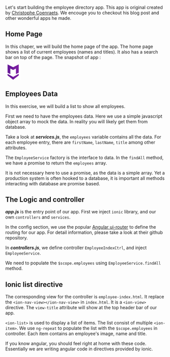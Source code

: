 Let's start building the employee directory app. This app is original created by <a href="http://coenraets.org/blog/2014/02/sample-mobile-application-with-ionic-and-angularjs/" target="_blank">
Christophe Coenraets</a>. We encouge you to checkout his blog post and other wonderful apps he made.

## Home Page

In this chaper, we will build the home page of the app. The home page shows a list of current employees (names and titles). It also has a search bar on top of the page. The snapshot of app :

![alt text](https://github.com/adam-p/markdown-here/raw/master/src/common/images/icon48.png "index page")


## Employees Data

In this exercise, we will build a list to show all employees. 

First we need to have the employees data. Here we use a simple javascript object array to mock the data. In reality you will likely get them from database. 

Take a look at ***services.js***, the ```employees``` variable contains all the data. For each employee entry, there are ```firstName```, ```lastName```, ```title``` 
among other attributes.

The ```EmployeeService``` factory is the interface to data. In the ```findAll``` method, we have a promise to return the ```employees``` array. 

It is not necessary here to use a promise, as the data is a simple array. Yet a production system is often hooked to a database, it is important all methods interacting with database are promise based.

## The Logic and controller

***app.js*** is the entry point of our app. First we inject ```ionic``` library, and our own ```controllers``` and ```services```. 

In the config section, we use the popular <a href="https://github.com/angular-ui/ui-router">Angular ui-router</a> to define the routing for our app. 
For detail information, please take a look at their github repository.

In ***controllers.js***, we define controller ```EmployeeIndexCtrl```, and inject ```EmployeeService```.

We need to populate the ```$scope.employees``` using ```EmployeeService.findAll``` method. 

## Ionic list directive

The corresponding view for the controller is ```employee-index.html```. It replace the ```<ion-nav-view></ion-nav-view>``` in ```index.html```. It is a ```<ion-view>``` directive. 
The ```view-title``` attribute will show at the top header bar of our app.

```<ion-list>``` is used to display a list of items. The list consist of multiple ```<ion-item>```. We use ```ng-repeat``` to populate the list with the 
```$scope.employees``` in controller. Each item contains an employee's image, name and title.

If you know angular, you should feel right at home with these code. Essentially we are writing angular code in directives provided by ionic.

